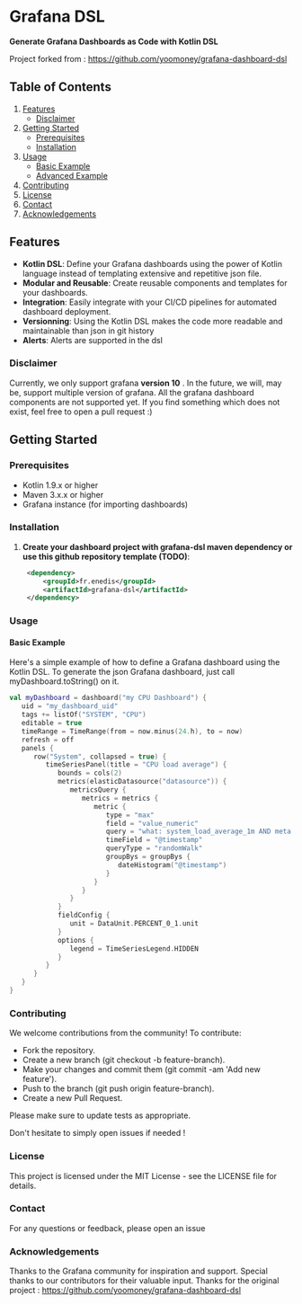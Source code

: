 <!--
  ~ SPDX-FileCopyrightText: 2023-2025 Enedis
  ~
  ~ SPDX-License-Identifier: MIT
  ~
  -->
# Grafana DSL

**Generate Grafana Dashboards as Code with Kotlin DSL**

Project forked from : https://github.com/yoomoney/grafana-dashboard-dsl

## Table of Contents

1. [Features](#features)
   - [Disclaimer](#Disclaimer)
2. [Getting Started](#getting-started)
    - [Prerequisites](#prerequisites)
    - [Installation](#installation)
3. [Usage](#usage)
    - [Basic Example](#basic-example)
    - [Advanced Example](#advanced-example)
4. [Contributing](#contributing)
5. [License](#license)
6. [Contact](#contact)
7. [Acknowledgements](#acknowledgements)

## Features

- **Kotlin DSL**: Define your Grafana dashboards using the power of Kotlin language instead of templating extensive and repetitive json file.
- **Modular and Reusable**: Create reusable components and templates for your dashboards.
- **Integration**: Easily integrate with your CI/CD pipelines for automated dashboard deployment.
- **Versionning**: Using the Kotlin DSL makes the code more readable and maintainable than json in git history
- **Alerts**: Alerts are supported in the dsl

### Disclaimer

Currently, we only support grafana **version 10** . In the future, we will, may be, support multiple version of grafana.
 All the grafana dashboard components are not supported yet. If you find something which does not exist, feel free to open a pull request :)

## Getting Started

### Prerequisites

- Kotlin 1.9.x or higher
- Maven 3.x.x or higher
- Grafana instance (for importing dashboards)

### Installation

1. **Create your dashboard project with grafana-dsl maven dependency or use this github repository template (TODO)**:
   ```xml
    <dependency>
        <groupId>fr.enedis</groupId>
        <artifactId>grafana-dsl</artifactId>
    </dependency>

### Usage

#### Basic Example

Here's a simple example of how to define a Grafana dashboard using the Kotlin DSL. 
To generate the json Grafana dashboard, just call myDashboard.toString() on it.

```kotlin
val myDashboard = dashboard("my CPU Dashboard") {
   uid = "my_dashboard_uid"
   tags += listOf("SYSTEM", "CPU")
   editable = true
   timeRange = TimeRange(from = now.minus(24.h), to = now)
   refresh = off
   panels {
      row("System", collapsed = true) {
         timeSeriesPanel(title = "CPU load average") {
            bounds = cols(2)
            metrics(elasticDatasource("datasource")) {
               metricsQuery {
                  metrics = metrics {
                     metric {
                        type = "max"
                        field = "value_numeric"
                        query = "what: system_load_average_1m AND meta.environment: myEnv"
                        timeField = "@timestamp"
                        queryType = "randomWalk"
                        groupBys = groupBys {
                           dateHistogram("@timestamp")
                        }
                     }
                  }
               }
            }
            fieldConfig {
               unit = DataUnit.PERCENT_0_1.unit
            }
            options {
               legend = TimeSeriesLegend.HIDDEN
            }
         }
      }
   }
}
```

### Contributing

We welcome contributions from the community! To contribute:

- Fork the repository.
- Create a new branch (git checkout -b feature-branch).
- Make your changes and commit them (git commit -am 'Add new feature').
- Push to the branch (git push origin feature-branch).
- Create a new Pull Request.

Please make sure to update tests as appropriate.

Don't hesitate to simply open issues if needed !

### License

This project is licensed under the MIT License - see the LICENSE file for details.

###  Contact

For any questions or feedback, please open an issue

###  Acknowledgements

Thanks to the Grafana community for inspiration and support.
Special thanks to our contributors for their valuable input.
Thanks for the original project : https://github.com/yoomoney/grafana-dashboard-dsl

